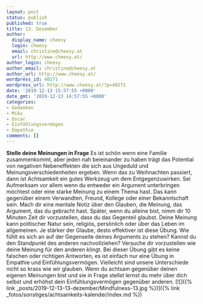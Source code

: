 ```yaml
---
layout: post
status: publish
published: true
title: 13. Dezember
author:
  display_name: cheesy
  login: cheesy
  email: christine@cheesy.at
  url: http://www.cheesy.at/
author_login: cheesy
author_email: christine@cheesy.at
author_url: http://www.cheesy.at/
wordpress_id: 40271
wordpress_url: http://www.cheesy.at/?p=40271
date: '2019-12-13 15:57:55 +0000'
date_gmt: '2019-12-13 14:57:55 +0000'
categories:
- Gedanken
- Miku
- Oscar
- Einfühlungsvermögen
- Empathie
comments: []
---
```

 **Stelle deine Meinungen in Frage**
Es ist schön wenn eine Familie zusammenkommt, aber jeden nah beieinander zu haben trägt das Potential von negativen Nebeneffekten die sich aus Ungeduld und Meinungsverschiedenheiten ergeben. Wenn das zu Weihnachten passiert, dann ist Achtsamkeit ein gutes Werkzeug um dem Entgegenzuwirken.
Sei Aufmerksam vor allem wenn du entweder ein Argument unterbringen möchtest oder eine starke Meinung zu einem Thema hast. Das kann gegenüber einem Verwandten, Freund, Kollege oder einer Bekanntschaft sein. Mach dir eine mentale Notiz über den Glauben, die Meinung, das Argument, das du gebracht hast. Später, wenn du alleine bist, nimm dir 10 Minuten Zeit dir vorzustellen, dass du das Gegenteil glaubst.
Deine Meinung kann politischer Natur sein, religiös, persönlich oder über das Leben im allgemeinen. Je stärker der Glaube, desto effektiver ist diese Übung.
Wie fühlt es sich an auf der Gegenseite deines Arguments zu stehen? Kannst du den Standpunkt des anderen nachvollziehen? Versuche dir vorzustellen wie deine Meinung für den anderen klingt. Bei dieser Übung gibt es keine falschen oder richtigen Antworten, es ist einfach nur eine Übung in Empathie und Einfühlungsvermögen. Vielleicht sind unsere Unterschiede nicht so krass wie wir glauben.
Wenn du achtsam gegenüber deinen eigenen Meinungen bist und sie in Frage stellst lernst du mehr über dich selbst und erhöhst dein Einfühlungsvermögen gegenüber anderen.
[![]({% link _posts/2019-12-13-13-dezember/Mindfulness-13.jpg %})]({% link _fotos/sonstiges/achtsamkeits-kalender/index.md %})
